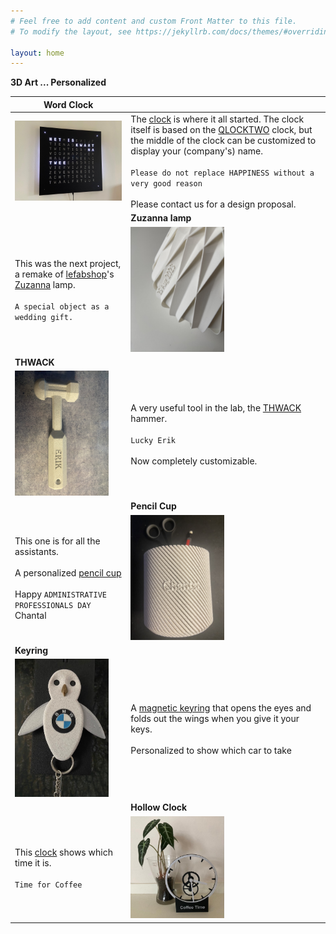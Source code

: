 ```yaml
---
# Feel free to add content and custom Front Matter to this file.
# To modify the layout, see https://jekyllrb.com/docs/themes/#overriding-theme-defaults

layout: home
---
```


**3D Art ... Personalized**

| Word Clock | |
| - | - |
| <img src="images/mat_zwart.jpg" width="300px"/> | The [clock](http://neowordclock.be/) is where it all started. The clock itself is based on the [QLOCKTWO](https://qlocktwo.com/) clock, but the middle of the clock can be customized to display your (company's) name. <br> <br>  `Please do not replace HAPPINESS without a very good reason` <br> <br> Please contact us for a design proposal. |
| | **Zuzanna lamp** |
| This was the next project, a remake of [lefabshop](https://www.thingiverse.com/lefabshop/designs)'s [Zuzanna](https://www.thingiverse.com/thing:730263) lamp. <br> <br> `A special object as a wedding gift.`  | <img src="images/suzanna/detail.jpeg" width="150px"/> | 
| **THWACK** ||
| <img src="images/thwack.jpeg" width="150px"> | A very useful tool in the lab, the [THWACK](https://www.thingiverse.com/thing:34404) hammer. <br> <br> `Lucky Erik`<br> <br> Now completely customizable.  | 
||**Pencil Cup** |
| This one is for all the assistants. <br> <br> A personalized [pencil cup](https://www.printables.com/model/198024-tactile-spiral-vase-pen-cup) <br> <br> Happy `ADMINISTRATIVE PROFESSIONALS DAY` Chantal | <img src="images/cup.jpeg" width="150px"/> |
| **Keyring** ||
| <img src="images/keyring/open.jpg" width="150px"> | A [magnetic keyring](https://www.printables.com/model/24220-magnetic-key-holder)  that opens the eyes and folds out the wings when you give it your keys. <br> <br> Personalized to show which car to take |
|| **Hollow Clock** |
| This [clock](https://www.thingiverse.com/thing:4768343) shows which time it is. <br> <br> `Time for Coffee` | <img src="images/hollow_clock_2.jpg" width="150px"> |

